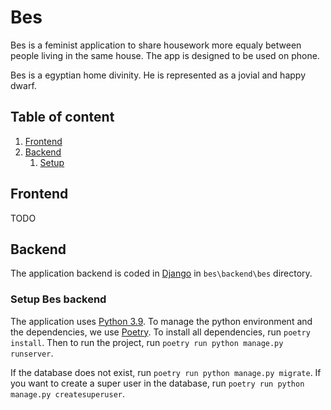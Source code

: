 # Bes
Bes is a feminist application to share housework more equaly between people living in the same house.
The app is designed to be used on phone. 

Bes is a egyptian home divinity. He is represented as a jovial and happy dwarf.

## Table of content
1. [Frontend](#frontend)
1. [Backend](#backend)
    1. [Setup](#setup-bes-backend)

## Frontend
TODO

## Backend
The application backend is coded in [Django](https://www.djangoproject.com/) in `bes\backend\bes` directory.

### Setup Bes backend
The application uses [Python 3.9](https://www.python.org/downloads/release/python-390/).
To manage the python environment and the dependencies, we use [Poetry](https://python-poetry.org/). 
To install all dependencies, run `poetry install`. 
Then to run the project, run `poetry run python manage.py runserver`.

If the database does not exist, run `poetry run python manage.py migrate`.
If you want to create a super user in the database, run `poetry run python manage.py createsuperuser`.
